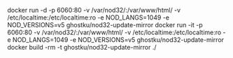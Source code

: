 docker run -d -p 6060:80 -v /var/nod32/:/var/www/html/ -v /etc/localtime:/etc/localtime:ro -e NOD_LANGS=1049 -e NOD_VERSIONS=v5 ghostku/nod32-update-mirror
docker run -it -p 6060:80 -v /var/nod32/:/var/www/html/ -v /etc/localtime:/etc/localtime:ro -e NOD_LANGS=1049 -e NOD_VERSIONS=v5 ghostku/nod32-update-mirror
docker build -rm -t ghostku/nod32-update-mirror ./
